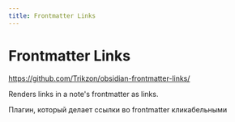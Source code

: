```yaml
---
title: Frontmatter Links
---
```


# Frontmatter Links

<https://github.com/Trikzon/obsidian-frontmatter-links/>

Renders links in a note's frontmatter as links.

Плагин, который делает ссылки во frontmatter кликабельными

